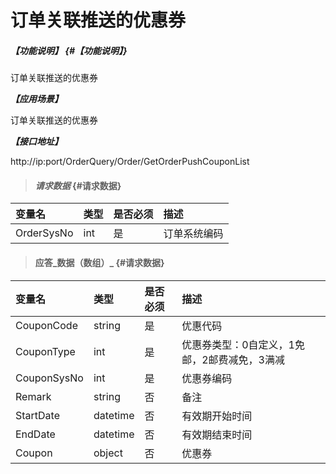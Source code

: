 # 订单关联推送的优惠券

##### _【功能说明】_ {#【功能说明】}

订单关联推送的优惠券

_**【应用场景】**_

订单关联推送的优惠券

_**【接口地址】**_

http://ip:port/OrderQuery/Order/GetOrderPushCouponList

> #### _请求数据_ {#请求数据}

| 变量名 | 类型 | 是否必须 | 描述 |
| :--- | :--- | :--- | :--- |
| OrderSysNo | int | 是 | 订单系统编码 |

> #### 应答_数据（数组）_ {#请求数据}

| 变量名 | 类型 | 是否必须 | 描述 |
| :--- | :--- | :--- | :--- |
| CouponCode| string| 是 | 优惠代码|
| CouponType | int | 是 | 优惠券类型：0自定义，1免邮，2邮费减免，3满减 |
| CouponSysNo | int | 是 | 优惠券编码 |
| Remark | string | 否 | 备注 |
| StartDate| datetime| 否 | 有效期开始时间 |
| EndDate| datetime| 否 | 有效期结束时间 |
| Coupon| object| 否 |优惠券|


















